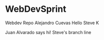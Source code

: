 # WebDevSprint
Webdev Repo
Alejandro Cuevas
Hello
Steve K

Juan Alvarado says hi!
 Steve's branch line